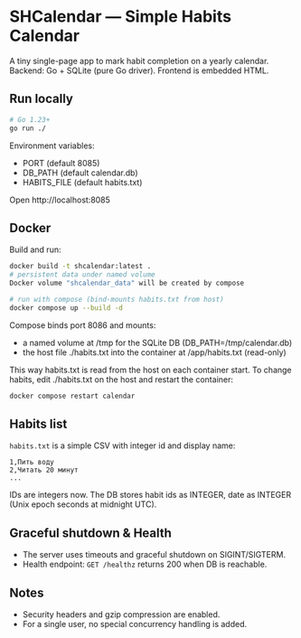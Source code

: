 # SHCalendar — Simple Habits Calendar

A tiny single-page app to mark habit completion on a yearly calendar. Backend: Go + SQLite (pure Go driver). Frontend is embedded HTML.

## Run locally

```bash
# Go 1.23+
go run ./
```

Environment variables:
- PORT (default 8085)
- DB_PATH (default calendar.db)
- HABITS_FILE (default habits.txt)

Open http://localhost:8085

## Docker

Build and run:

```bash
docker build -t shcalendar:latest .
# persistent data under named volume
Docker volume "shcalendar_data" will be created by compose

# run with compose (bind-mounts habits.txt from host)
docker compose up --build -d
```

Compose binds port 8086 and mounts:
- a named volume at /tmp for the SQLite DB (DB_PATH=/tmp/calendar.db)
- the host file ./habits.txt into the container at /app/habits.txt (read-only)

This way habits.txt is read from the host on each container start. To change habits, edit ./habits.txt on the host and restart the container:

```bash
docker compose restart calendar
```

## Habits list

`habits.txt` is a simple CSV with integer id and display name:

```
1,Пить воду
2,Читать 20 минут
...
```

IDs are integers now. The DB stores habit ids as INTEGER, date as INTEGER (Unix epoch seconds at midnight UTC).

## Graceful shutdown & Health

- The server uses timeouts and graceful shutdown on SIGINT/SIGTERM.
- Health endpoint: `GET /healthz` returns 200 when DB is reachable.

## Notes

- Security headers and gzip compression are enabled.
- For a single user, no special concurrency handling is added.
